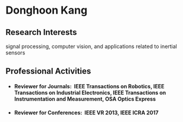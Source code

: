 # Donghoon Kang  
## Research Interests  
signal processing, computer vision, and applications related to inertial sensors  
## Professional Activities  
* #### Reviewer for Journals:  IEEE Transactions on Robotics, IEEE Transactions on Industrial Electronics, IEEE Transactions on Instrumentation and Measurement, OSA Optics Express  
* #### Reviewer for Conferences:  IEEE VR 2013, IEEE ICRA 2017
